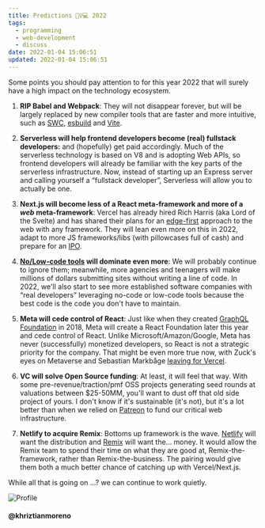 ```yaml
---
title: Predictions 🧞‍♀️💻 2022
tags:
  - programming
  - web-development
  - discuss
date: 2022-01-04 15:06:51
updated: 2022-01-04 15:06:51
---
```


Some points you should pay attention to for this year 2022 that will surely have a high impact on the technology ecosystem.

1. **RIP Babel and Webpack**: They will not disappear forever, but will be largely replaced by new compiler tools that are faster and more intuitive, such as [SWC](https://swc.rs/), [esbuild](https://esbuild.github.io/) and [Vite](https://vitejs.dev/).

2. **Serverless will help frontend developers become (real) fullstack developers:** and (hopefully) get paid accordingly. Much of the serverless technology is based on V8 and is adopting Web APIs, so frontend developers will already be familiar with the key parts of the serverless infrastructure. Now, instead of starting up an Express server and calling yourself a “fullstack developer”, Serverless will allow you to actually be one.

3. **Next.js will become less of a React meta-framework and more of a _web_ meta-framework**: Vercel has already hired Rich Harris (aka Lord of the Svelte) and has shared their plans for an [edge-first](https://vercel.com/features/edge-functions) approach to the web with any framework. They will lean even more on this in 2022, adapt to more JS frameworks/libs (with pillowcases full of cash) and prepare for an [IPO](https://es.wikipedia.org/wiki/Oferta_p%C3%BAblica_de_venta).

4. **[No/Low-code tools](https://www.genbeta.com/desarrollo/que-programacion-low-code-no-code-que-se-diferencian-como-estan-democratizando-creacion-aplicaciones) will dominate even more**: We will probably continue to ignore them; meanwhile, more agencies and teenagers will make millions of dollars submitting sites without writing a line of code. In 2022, we'll also start to see more established software companies with “real developers” leveraging no-code or low-code tools because the best code is the code you don't have to maintain.

5. **Meta will cede control of React**: Just like when they created [GraphQL Foundation](https://graphql.org/foundation/) in 2018, Meta will create a React Foundation later this year and cede control of React. Unlike Microsoft/Amazon/Google, Meta has never (successfully) monetized developers, so React is not a strategic priority for the company. That might be even more true now, with Zuck's eyes on Metaverse and Sebastian Markbåge [leaving for Vercel](https://twitter.com/sebmarkbage/status/1470761450541142023).

6. **VC will solve Open Source funding**: At least, it will feel that way. With some pre-revenue/traction/pmf OSS projects generating seed rounds at valuations between $25-50MM, you'll want to dust off that old side project of yours. I don't know if it's sustainable (it's not), but it's a lot better than when we relied on [Patreon](https://twitter.com/youyuxi/status/970722976739086336) to fund our critical web infrastructure.

7. **Netlify to acquire Remix**: Bottoms up framework is the wave. [Netlify](https://www.netlify.com/) will want the distribution and [Remix](https://remix.run/) will want the... money. It would allow the Remix team to spend their time on what they are good at, Remix-the-framework, rather than Remix-the-business. The pairing would give them both a much better chance of catching up with Vercel/Next.js.

While all that is going on ...? we can continue to work quietly.

![Profile](https://res.cloudinary.com/khriztianmoreno/image/upload/c_scale,w_148/v1591324337/KM-brand/stickers/sticker-3_2x.png)

#### @khriztianmoreno
